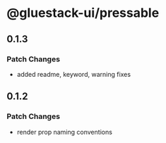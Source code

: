 # @gluestack-ui/pressable

## 0.1.3

### Patch Changes

- added readme, keyword, warning fixes

## 0.1.2

### Patch Changes

- render prop naming conventions

